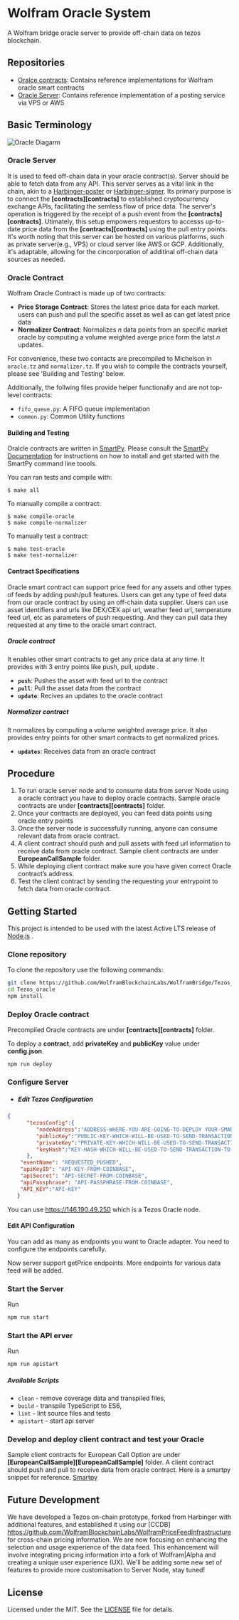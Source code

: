 # Wolfram Oracle System

A Wolfram bridge oracle server to provide off-chain data on tezos blockchain.

## Repositories
- [Oralce contracts](https://github.com/Wolframbridge_org/contracts): Contains reference implementations for Wolfram oracle smart contracts
- [Oracle Server](https://github.com/Wolframbridge_org): Contains reference implementation of a posting service via VPS or AWS

## Basic Terminology

![Oracle Diagarm](image/Tezos_Oracle_System_v7.png)

### Oracle Server
It is used to feed off-chain data in your oracle contract(s). 
Server should be able to fetch data from any API.
This server serves as a vital link in the chain, akin to a [Harbinger-poster](https://github.com/tacoinfra/harbinger-poster) or [Harbinger-signer](https://github.com/tacoinfra/harbinger-signer).
Its primary purpose is to connect the **[contracts][contracts]** to established cryptocurrency exchange APIs, facilitating the semless flow of price data.
The server's operation is triggered by the receipt of a push event from the **[contracts][contracts]**. 
Utimately, this setup empowers requestors to accesss up-to-date price data from the **[contracts][contracts]** using the pull entry points.
It's worth noting that this server can be hosted on various platforms, such as private server(e.g., VPS) or cloud server like AWS or GCP. Additionally, it's adaptable, allowing for the cincorporation of additinal off-chain data sources as needed.


### Oracle Contract
Wolfram Oracle Contract is made up of two contracts:
- **Price Storage Contract**: Stores the latest price data for each market. users can push and pull the specific asset as well as can get latest price data
- **Normalizer Contract**: Normalizes *n* data points from an specific market oracle by computing a volume weighted averge price form the latst *n* updates.

For convenience, these two contacts are precompiled to Michelson in `oracle.tz` and `normalizer.tz`. If you wish to compile the contracts yourself, please see 
'Building and Testing' below.

Additionally, the follwing files provide helper functionally and are not top-level contracts:
- `fifo_queue.py`: A FIFO queue implementation
- `common.py`: Common Utility functions

#### Building and Testing

Oralcle contracts are written in [SmartPy](https://legacy.smartpy.io). Please consult the [SmartPy Documentation](https://legacy.smartpy.io/demo/reference.html) for instructions on how to install and get started with the SmartPy command line toools.

You can ran tests and compile with:
```shell
$ make all
```

To manually compile a contract:
```shell
$ make compile-oracle
$ make compile-normalizer
```

To manually test a contract:
```shell
$ make test-oracle
$ make test-normalizer
```

#### Contract Specifications
Oracle smart contract can support price feed for any assets and other types of feeds by adding push/pull features.
Users can get any type of feed data from our oracle contract by using an off-chain data supplier.
Users can use asset identifiers and urls like DEX/CEX api url, weather feed url, temperature feed url, etc as parameters of push requesting.
And they can pull data they requested at any time to the oracle smart contract.

##### Oracle contract 
It enables other smart contracts to get any price data at any time. It provides with 3 entry points like push, pull, update	.

- **`push`**: Pushes the asset with feed url to the contract
- **`pull`**: Pull the asset data from the contract
- **`update`**: Recives an updates to the oracle contract

##### Normalizer contract
It normalizes by computing a volume weighted average price.
It also provides entry points for other smart contracts to get normalized prices.

- **`updates`**: Receives data from an oracle contract

## Procedure

1. To run oracle server node and to consume data from server Node using a oracle contract you have to deploy oracle contracts. Sample oracle contracts are under **[contracts][contracts]** folder.
2. Once your contracts are deployed, you can feed data points using oracle entry points
3. Once the server node is successfully running, anyone can consume relevant data from oracle contract.
4. A client contract should push and pull assets with feed url information to receive data from oracle contract. Sample client contracts are under **EuropeanCallSample** folder.
5. While deploying client contract make sure you have given correct Oracle contract’s address.
6. Test the client contract by sending the requesting your entrypoint to fetch data from oracle contract.

## Getting Started

This project is intended to be used with the latest Active LTS release of [Node.js][nodejs] .

### Clone repository

To clone the repository use the following commands:

```sh
git clone https://github.com/WolframBlockchainLabs/WolframBridge/Tezos_oracle.git
cd Tezos_oracle
npm install
```

### Deploy Oracle contract
Precompiled Oracle contracts are under **[contracts][contracts]** folder.

To deploy a **contract**, add **privateKey** and **publicKey** value under **config.json**.
```
npm run deploy
```

### Configure Server

+ ##### Edit Tezos Configuration

```json
{
      "tezosConfig":{
         "nodeAddress":"ADDRESS-WHERE-YOU-ARE-GOING-TO-DEPLOY YOUR-SMART-CONTRACT",
         "publicKey":"PUBLIC-KEY-WHICH-WILL-BE-USED-TO-SEND-TRANSACTION-TO-BLOCKCHAIN",
         "privateKey":"PRIVATE-KEY-WHICH-WILL-BE-USED-TO-SEND-TRANSACTION-TO-BLOCKCHAIN",
         "keyHash":"KEY-HASH-WHICH-WILL-BE-USED-TO-SEND-TRANSACTION-TO-BLOCKCHAIN",
      },
	"eventName": "REQUESTED_PUSHED",
	"apiKeyID": "API-KEY-FROM-COINBASE",
	"apiSecret": "API-SECRET-FROM-COINBASE",
	"apiPassphrase": "API-PASSPHRASE-FROM-COINBASE",
	"API_KEY":"API-KEY"
   }
```
You can use https://146.190.49.250 which is a Tezos Oracle node.

#### Edit API Configuration

You can add as many as endpoints you want to Oracle adapter. You need to configure the endpoints carefully.

Now server support getPrice endpoints.
More endpoints for various data feed will be added.

### Start the Server
Run
```bash
npm run start
```

### Start the API erver
Run
```bash
npm run apistart
```

##### Available Scripts
+ `clean` - remove coverage data and transpiled files,
+ `build` - transpile TypeScript to ES6,
+ `lint` - lint source files and tests
+ `apistart` - start api server

### Develop and deploy client contract and test your Oracle
Sample client contracts for European Call Option are under **[EuropeanCallSample][EuropeanCallSample]** folder.
A client contract should push and pull to receive data from oracle contract.
Here is a smartpy snippet for reference. [Smartpy][smartpy]

## Future Development
We have developed a Tezos on-chain prototype, forked from Harbinger with additional features, and established it using our [CCDB]
https://github.com/WolframBlockchainLabs/WolframPriceFeedInfrastructure for cross-chain pricing information. We are now focusing on enhancing the selection and usage experience of the data feed. This enhancement will involve integrating pricing information into a fork of Wolfram|Alpha and creating a unique user experience (UX).
We'll be adding some new set of features to provide more customisation to Server Node, stay tuned!

## License
Licensed under the MIT. See the [LICENSE](https://github.com/Wolframbridge_org/MIT) file for details.

[nodejs]: https://nodejs.org/dist/latest-v12.x/docs/api/
[smartpy]: https://smartpy.io/dev/
[oracle-contract]:https://github.com/Wolframbridge_org/contracts
[test-contract]: https://github.com/Wolframbridge_org/EuropeanCallSample